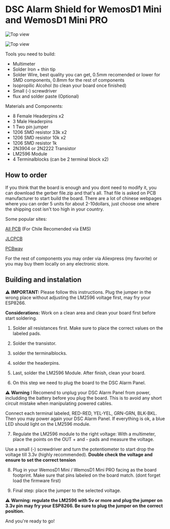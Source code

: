 DSC Alarm Shield for WemosD1 Mini and WemosD1 Mini PRO
==================================

![Top view](https://raw.githubusercontent.com/PipeDeveloper/esphome-dsckeybus/master/PCB%20Layouts/WemosD1%20Mini/SMD/WemosD1_Mini_SMD1206_boardtop.png)

![Top view](https://raw.githubusercontent.com/PipeDeveloper/esphome-dsckeybus/master/PCB%20Layouts/WemosD1%20Mini/SMD/WemosD1_SMD1206_schematic.png)

Tools you need to build:

 * Multimeter
 * Solder Iron + thin tip
 * Solder Wire, best quality you can get, 0.5mm recomended or lower for SMD components, 0.8mm for the rest of components
 * Isopropilic Alcohol (to clean your board once finished)
 * Small (-) screwdriver
 * flux and solder paste (Optional)

Materials and Components:
 * 8 Female Headerpins x2
 * 3 Male Headerpins
 * 1 Two pin jumper
 * 1206 SMD resistor 33k x2
 * 1206 SMD resistor 10k x2
 * 1206 SMD resistor 1k
 * 2N3904 or 2N2222 Transistor
 * LM2596 Module
 * 4 Terminalblocks (can be 2 terminal block x2)

How to order
------------
If you think that the board is enough and you dont need to modify it, you can download the gerber file.zip and that's all. That file is asked on PCB manufacturer to start build the board.
There are a lot of chinese webpages where you can order 5 units for about 2-10dollars, just choose one where the shipping cost isn't too high in your country.

Some popular sites:

[All PCB](https://www.allpcb.com/?Mb_InviteId=69183) (For Chile Recomended via EMS)

[JLCPCB](https://jlcpcb.com/)

[PCBway](https://www.pcbway.com/setinvite.aspx?inviteid=432106)

For the rest of components you may order via Aliexpress (my favorite) or you may buy them locally on any electronic store.

Building and instalation
------------
:warning: **IMPORTANT:** Please follow this instructions. Plug the jumper in the wrong place without adjusting the LM2596 voltage first, may fry your ESP8266.
 
**Considerations:** Work on a clean area and clean your board first before start soldering.

1. Solder all resistances first. Make sure to place the correct values on the labeled pads.

2. Solder the transistor.

3. solder the terminalblocks.

4. solder the headerpins.

5. Last, solder the LM2596 Module. After finish, clean your board.

6. On this step we need to plug the board to the DSC Alarm Panel.

:warning: **Warning** I Recomend to unplug your DSC Alarm Panel from power, includding the battery before you plug the board. This is to avoid any short circuit mistake when manipulating powered cables.

Connect each terminal labeled, RED-RED, YEL-YEL, GRN-GRN, BLK-BKL. Then you may power again your DSC Alarm Panel. If everything is ok, a blue LED should light on the LM2596 module.

7. Regulate the LM2596 module to the right voltage:
With a multimeter, place the points on the OUT + and - pads and measure the voltage.

Use a small (-) screwdriver and turn the potentiometer to start drop the voltage till 3.3v (highly recommended).
**Double check the voltage and ensure to set the correct tension**

8. Plug in your WemosD1 Mini / WemosD1 Mini PRO facing as the board footprint. Make sure that pins labeled on the board match. (dont forget load the firmware first)

9. Final step: place the jumper to the selected voltage.

:warning: **Warning: regulate the LM2596 with 5v or more and plug the jumper on 3.3v pin may fry your ESP8266. Be sure to plug the jumper on the correct position.**

And you're ready to go!
